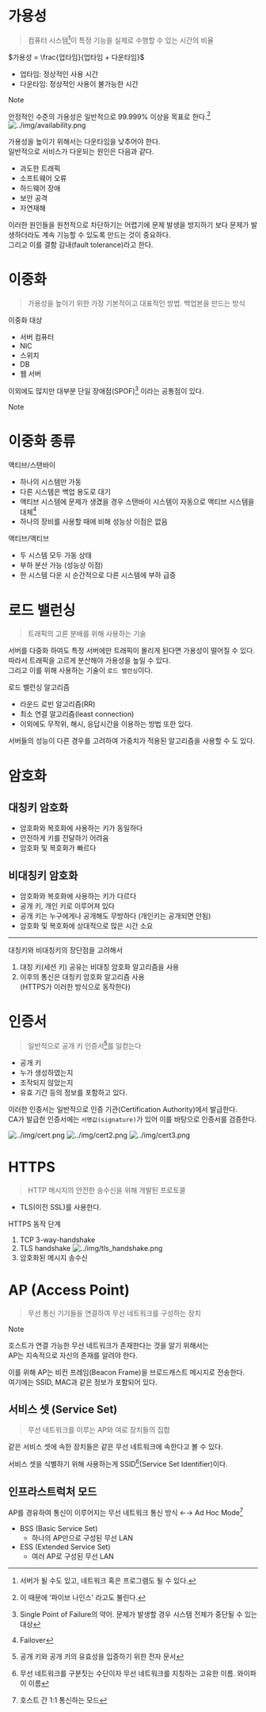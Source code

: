 # 가용성
> 컴퓨터 시스템[^1]이 특정 기능을 실제로 수행할 수 있는 시간의 비율

$가용성 = \frac{업타임}{업타임 + 다운타임}$

- 업타임: 정상적인 사용 시간
- 다운타임: 정상적인 사용이 불가능한 시간

> [!NOTE]
> 
> 안정적인 수준의 가용성은 일반적으로 99.999% 이상을 목표로 한다.[^2]  
> ![../img/availability.png](../img/availability.png)

가용성을 높이기 위해서는 다운타임을 낮추어야 한다.  
일반적으로 서비스가 다운되는 원인은 다음과 같다.  
- 과도한 트래픽
- 소프트웨어 오류
- 하드웨어 장애
- 보안 공격
- 자연재해

이러한 원인들을 원천적으로 차단하기는 어렵기에 문제 발생을 방지하기 보다 문제가 발생하더라도 계속 기능할 수 있도록 만드는 것이 중요하다.  
그리고 이를 결함 감내(fault tolerance)라고 한다.

# 이중화
> 가용성을 높이기 위한 가장 기본적이고 대표적인 방법. 백업본을 만드는 방식

이중화 대상
- 서버 컴퓨터
- NIC
- 스위치
- DB
- 웹 서버

이외에도 많지만 대부분 단일 장애점(SPOF)[^3] 이라는 공통점이 있다.

> [!NOTE]
> # 이중화 종류
> 
> 액티브/스탠바이
> - 하나의 시스템만 가동
> - 다른 시스템은 백업 용도로 대기
> - 액티브 시스템에 문제가 생겼을 경우 스탠바이 시스템이 자동으로 액티브 시스템을 대체[^4]
> - 하나의 장비를 사용할 때에 비해 성능상 이점은 없음
>   
> 액티브/액티브
> - 두 시스템 모두 가동 상태
> - 부하 분산 가능 (성능상 이점)
> - 한 시스템 다운 시 순간적으로 다른 시스템에 부하 급증


# 로드 밸런싱
> 트래픽의 고른 분배를 위해 사용하는 기술

서버를 다중화 하여도 특정 서버에만 트래픽이 몰리게 된다면 가용성이 떨어질 수 있다.  
따라서 트래픽을 고르게 분산해야 가용성을 높일 수 있다.  
그리고 이를 위해 사용하는 기술이 `로드 밸런싱`이다.

로드 밸런싱 알고리즘
- 라운드 로빈 알고리즘(RR)
- 최소 연결 알고리즘(least connection)
- 이외에도 무작위, 해시, 응답시간을 이용하는 방법 또한 있다.

서버들의 성능이 다른 경우를 고려하여 가중치가 적용된 알고리즘을 사용할 수 도 있다.


# 암호화

## 대칭키 암호화

- 암호화와 복호화에 사용하는 키가 동일하다  
- 안전하게 키를 전달하기 어려움
- 암호화 및 복호화가 빠르다

## 비대칭키 암호화

- 암호화와 복호화에 사용하는 키가 다르다
- 공개 키, 개인 키로 이루어져 있다
- 공개 키는 누구에게나 공개해도 무방하다 (개인키는 공개되면 안됨)
- 암호화 및 복호화에 상대적으로 많은 시간 소요

***  
대칭키와 비대칭키의 장단점을 고려해서  
1. 대칭 키(세션 키) 공유는 비대칭 암호화 알고리즘을 사용
2. 이후의 통신은 대칭키 암호화 알고리즘 사용  
(HTTPS가 이러한 방식으로 동작한다)

# 인증서
> 일반적으로 공개 키 인증서[^5]를 일컫는다

- 공개 키
- 누가 생성하였는지
- 조작되지 않았는지
- 유효 기간 등의 정보를 포함하고 있다.

이러한 인증서는 일반적으로 인증 기관(Certification Authority)에서 발급한다.  
CA가 발급한 인증서에는 `서명값(signature)`가 있어 이를 바탕으로 인증서를 검증한다.

![../img/cert.png](../img/cert.png)
![../img/cert2.png](../img/cert2.png)
![../img/cert3.png](../img/cert3.png)

# HTTPS
> HTTP 메시지의 안전한 송수신을 위해 개발된 프로토콜

- TLS(이전 SSL)를 사용한다.

HTTPS 동작 단계
1. TCP 3-way-handshake
2. TLS handshake
	![../img/tls_handshake.png](../img/tls_handshake.png)
3. 암호화된 메시지 송수신

# AP (Access Point)
> 무선 통신 기기들을 연결하여 무선 네트워크를 구성하는 장치

> [!NOTE]
> 
> 호스트가 연결 가능한 무선 네트워크가 존재한다는 것을 알기 위해서는  
> AP는 지속적으로 자신의 존재를 알려야 한다.  
> 
> 이를 위해 AP는 비컨 프레임(Beacon Frame)을 브로드캐스트 메시지로 전송한다.  
> 여기에는 SSID, MAC과 같은 정보가 포함되어 있다.
## 서비스 셋 (Service Set)
> 무선 네트워크를 이루는 AP와 여로 장치들의 집합

같은 서비스 셋에 속한 장치들은 같은 무선 네트워크에 속한다고 볼 수 있다.  

서비스 셋을 식별하기 위해 사용하는게 SSID[^7](Service Set Identifier)이다.

## 인프라스트럭처 모드

AP를 경유하여 통신이 이루어지는 무선 네트워크 통신 방식 ←→ Ad Hoc Mode[^6]

- BSS (Basic Service Set)
	- 하나의 AP만으로 구성된 무선 LAN
- ESS (Extended Service Set)
	- 여러 AP로 구성된 무선 LAN


[^1]: 서버가 될 수도 있고, 네트워크 혹은 프로그램도 될 수 있다.  
[^2]: 이 때문에 ‘파이브 나인스' 라고도 불린다.  
[^3]: Single Point of Failure의 약어. 문제가 발생할 경우 시스템 전체가 중단될 수 있는 대상  
[^4]: Failover  
[^5]: 공개 키와 공개 키의 유효성을 입증하기 위한 전자 문서  
[^6]: 호스트 간 1:1 통신하는 모드  
[^7]: 무선 네트워크를 구분짓는 수단이자 무선 네트워크를 지칭하는 고유한 이름. 와이파이 이름  